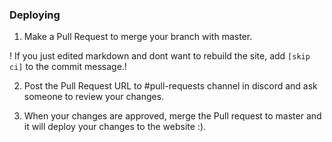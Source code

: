 ### Deploying

1. Make a Pull Request to merge your branch with master.

! If you just edited markdown and dont want to rebuild the site, add ```[skip ci]``` to the commit message.!

2. Post the Pull Request URL to #pull-requests channel in discord and ask someone to review your changes.

3. When your changes are approved, merge the Pull request to master and it will deploy your changes to the website :).